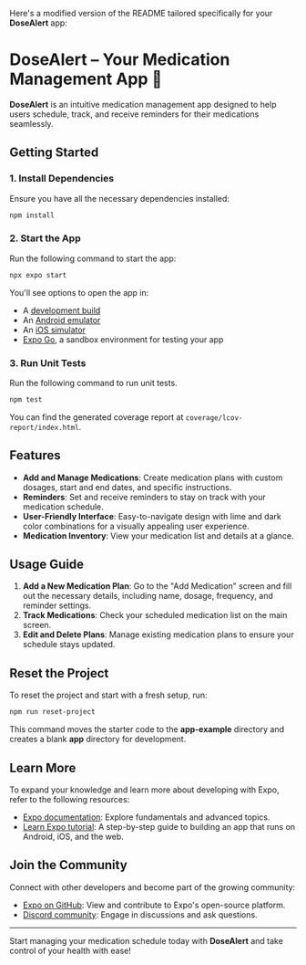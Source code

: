Here's a modified version of the README tailored specifically for your **DoseAlert** app:

# DoseAlert – Your Medication Management App 💊

**DoseAlert** is an intuitive medication management app designed to help users schedule, track, and receive reminders for their medications seamlessly.

## Getting Started

### 1. Install Dependencies

Ensure you have all the necessary dependencies installed:

```bash
npm install
```

### 2. Start the App

Run the following command to start the app:

```bash
npx expo start
```

You'll see options to open the app in:

- A [development build](https://docs.expo.dev/develop/development-builds/introduction/)
- An [Android emulator](https://docs.expo.dev/workflow/android-studio-emulator/)
- An [iOS simulator](https://docs.expo.dev/workflow/ios-simulator/)
- [Expo Go](https://expo.dev/go), a sandbox environment for testing your app

### 3. Run Unit Tests

Run the following command to run unit tests.

```bash
npm test
```
You can find the generated coverage report at `coverage/lcov-report/index.html`.

## Features

- **Add and Manage Medications**: Create medication plans with custom dosages, start and end dates, and specific instructions.
- **Reminders**: Set and receive reminders to stay on track with your medication schedule.
- **User-Friendly Interface**: Easy-to-navigate design with lime and dark color combinations for a visually appealing user experience.
- **Medication Inventory**: View your medication list and details at a glance.

## Usage Guide

1. **Add a New Medication Plan**: Go to the "Add Medication" screen and fill out the necessary details, including name, dosage, frequency, and reminder settings.
2. **Track Medications**: Check your scheduled medication list on the main screen.
3. **Edit and Delete Plans**: Manage existing medication plans to ensure your schedule stays updated.

## Reset the Project

To reset the project and start with a fresh setup, run:

```bash
npm run reset-project
```

This command moves the starter code to the **app-example** directory and creates a blank **app** directory for development.

## Learn More

To expand your knowledge and learn more about developing with Expo, refer to the following resources:

- [Expo documentation](https://docs.expo.dev/): Explore fundamentals and advanced topics.
- [Learn Expo tutorial](https://docs.expo.dev/tutorial/introduction/): A step-by-step guide to building an app that runs on Android, iOS, and the web.

## Join the Community

Connect with other developers and become part of the growing community:

- [Expo on GitHub](https://github.com/expo/expo): View and contribute to Expo's open-source platform.
- [Discord community](https://chat.expo.dev): Engage in discussions and ask questions.



---

Start managing your medication schedule today with **DoseAlert** and take control of your health with ease!